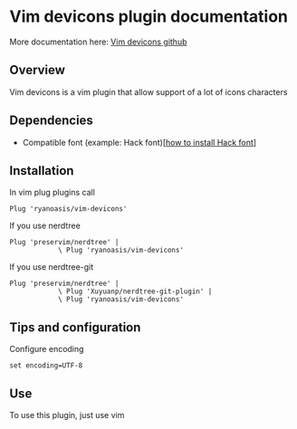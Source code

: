 # Vim devicons plugin documentation

More documentation here: [Vim devicons github](https://github.com/ryanoasis/vim-devicons)

## Overview

Vim devicons is a vim plugin that allow support of a lot of icons characters

## Dependencies

- Compatible font (example: Hack font)[[how to install Hack font](https://github.com/Curs3W4ll/Dotfiles/blob/master/doc/dotfiles/neovim.md#configure-icons)]

## Installation

In vim plug plugins call

```vim
Plug 'ryanoasis/vim-devicons'
```

If you use nerdtree

```vim
Plug 'preservim/nerdtree' |
            \ Plug 'ryanoasis/vim-devicons'
```

If you use nerdtree-git

```vim
Plug 'preservim/nerdtree' |
            \ Plug 'Xuyuanp/nerdtree-git-plugin' |
            \ Plug 'ryanoasis/vim-devicons'
```

## Tips and configuration

Configure encoding

```vim
set encoding=UTF-8
```

## Use

To use this plugin, just use vim
